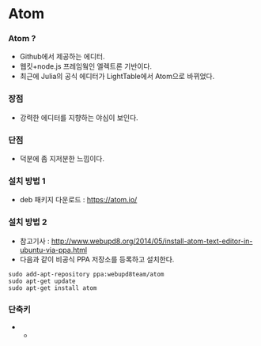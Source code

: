 # Atom

### Atom ?
* Github에서 제공하는 에디터.
* 웹킷+node.js 프레임웤인 엘렉트론 기반이다.
* 최근에 Julia의 공식 에디터가 LightTable에서 Atom으로 바뀌었다.

### 장점
* 강력한 에디터를 지향하는 야심이 보인다.

### 단점
* 덕분에 좀 지저분한 느낌이다.


### 설치 방법 1
* deb 패키지 다운로드 : <https://atom.io/>

### 설치 방법 2
* 참고기사 : <http://www.webupd8.org/2014/05/install-atom-text-editor-in-ubuntu-via-ppa.html>
* 다음과 같이 비공식 PPA 저장소를 등록하고 설치한다.
```
sudo add-apt-repository ppa:webupd8team/atom
sudo apt-get update
sudo apt-get install atom
```

### 단축키
* -


